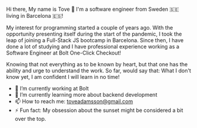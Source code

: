 Hi there, My name is Tove 👋 
I'm a software engineer from Sweden 🇸🇪 living in Barcelona 🇪🇸!

My interest for programming started a couple of years ago. With the opportunity presenting itself during the start of the pandemic, I took the leap of joining a Full-Stack JS bootcamp in Barcelona. Since then, I have done a lot of studying and I have professional experience working as a Software Engineer at Bolt One-Click Checkout! 

Knowing that not everything as to be known by heart, but that one has the ability and urge to understand the work. 
So far, would say that:
What I don't know yet, I am confident I will learn in no time! 

- 🔭 I’m currently working at Bolt 
- 🌱 I’m currently learning more about backend development
- 📫 How to reach me: toveadamsson@gmail.com
- ⚡ Fun fact: My obsession about the sunset might be considered a bit over the top.
